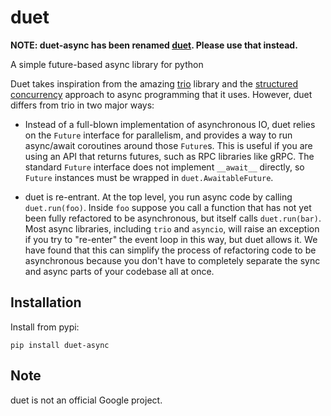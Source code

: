 # duet

**NOTE: duet-async has been renamed [duet](https://pypi.org/project/duet/). Please use that instead.**

A simple future-based async library for python

Duet takes inspiration from the amazing [trio](https://trio.readthedocs.io/en/stable/)
library and the [structured concurrency](https://vorpus.org/blog/notes-on-structured-concurrency-or-go-statement-considered-harmful/)
approach to async programming that it uses.
However, duet differs from trio in two major ways:

- Instead of a full-blown implementation of asynchronous IO, duet relies  on the
  `Future` interface for parallelism, and provides a way to run async/await
  coroutines around those `Future`s. This is useful if you are using an API that
  returns futures, such as RPC libraries like gRPC. The standard `Future`
  interface does not implement `__await__` directly, so `Future` instances must
  be wrapped in `duet.AwaitableFuture`.

- duet is re-entrant. At the top level, you run async code by calling
  `duet.run(foo)`. Inside `foo` suppose you call a function that has not yet
  been fully refactored to be asynchronous, but itself calls `duet.run(bar)`.
  Most async libraries, including `trio` and `asyncio`, will raise an exception
  if you try to "re-enter" the event loop in this way, but duet allows it. We
  have found that this can simplify the process of refactoring code to be
  asynchronous because you don't have to completely separate the sync and async
  parts of your codebase all at once.

## Installation
  
Install from pypi:

```
pip install duet-async
```

## Note

duet is not an official Google project.
